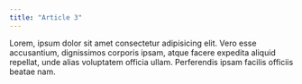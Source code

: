 ```yaml
---
title: "Article 3"
---
```


Lorem, ipsum dolor sit amet consectetur adipisicing elit. Vero esse
accusantium, dignissimos corporis ipsam, atque facere expedita aliquid
repellat, unde alias voluptatem officia ullam. Perferendis ipsam facilis
officiis beatae nam.
